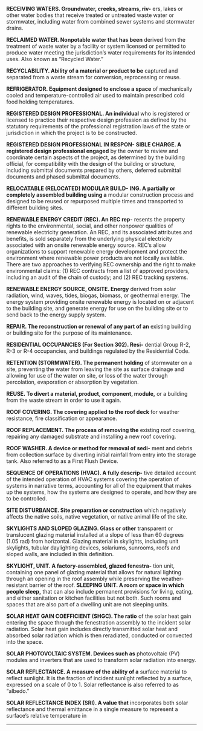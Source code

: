 **RECEIVING WATERS. Groundwater, creeks, streams, riv-**
ers, lakes or other water bodies that receive treated or
untreated waste water or stormwater, including water from
combined sewer systems and stormwater drains.

**RECLAIMED WATER. Nonpotable water that has been**
derived from the treatment of waste water by a facility or system licensed or permitted to produce water meeting the jurisdiction’s water requirements for its intended uses. Also
known as “Recycled Water.”

**RECYCLABILITY. Ability of a material or product to be**
captured and separated from a waste stream for conversion,
reprocessing or reuse.

**REFRIGERATOR. Equipment designed to enclose a space**
of mechanically cooled and temperature-controlled air used
to maintain prescribed cold food holding temperatures.

**REGISTERED DESIGN PROFESSIONAL. An individual**
who is registered or licensed to practice their respective
design profession as defined by the statutory requirements of
the professional registration laws of the state or jurisdiction in
which the project is to be constructed.

**REGISTERED DESIGN PROFESSIONAL IN RESPON-**
**SIBLE CHARGE. A registered design professional engaged**
by the owner to review and coordinate certain aspects of the
project, as determined by the building official, for compatibility with the design of the building or structure, including
submittal documents prepared by others, deferred submittal
documents and phased submittal documents.

**RELOCATABLE (RELOCATED) MODULAR BUILD-**
**ING. A partially or completely assembled building using a**
modular construction process and designed to be reused or
repurposed multiple times and transported to different building sites.

**RENEWABLE ENERGY CREDIT (REC). An REC rep-**
resents the property rights to the environmental, social, and
other nonpower qualities of renewable electricity generation.
An REC, and its associated attributes and benefits, is sold
separately from the underlying physical electricity associated
with an onsite renewable energy source. REC’s allow organizations to support renewable energy development and protect
the environment where renewable power products are not
locally available. There are two approaches to verifying REC
ownership and the right to make environmental claims: (1)
REC contracts from a list of approved providers, including an
audit of the chain of custody; and (2) REC tracking systems.

**RENEWABLE ENERGY SOURCE, ONSITE. Energy**
derived from solar radiation, wind, waves, tides, biogas, biomass, or geothermal energy. The energy system providing
onsite renewable energy is located on or adjacent to the building site, and generate energy for use on the building site or to
send back to the energy supply system.

**REPAIR. The reconstruction or renewal of any part of an**
existing building or building site for the purpose of its maintenance.

**RESIDENTIAL OCCUPANCIES (For Section 302). Resi-**
dential Group R-2, R-3 or R-4 occupancies, and buildings
regulated by the Residential Code.


**RETENTION (STORMWATER). The permanent holding**
of stormwater on a site, preventing the water from leaving the
site as surface drainage and allowing for use of the water on
site, or loss of the water through percolation, evaporation or
absorption by vegetation.

**REUSE. To divert a material, product, component, module,**
or a building from the waste stream in order to use it again.

**ROOF COVERING. The covering applied to the roof deck**
for weather resistance, fire classification or appearance.

**ROOF REPLACEMENT. The process of removing the**
existing roof covering, repairing any damaged substrate and
installing a new roof covering.

**ROOF WASHER. A device or method for removal of sedi-**
ment and debris from collection surface by diverting initial
rainfall from entry into the storage tank. Also referred to as a
First Flush Device.

**SEQUENCE OF OPERATIONS (HVAC). A fully descrip-**
tive detailed account of the intended operation of HVAC systems covering the operation of systems in narrative terms,
accounting for all of the equipment that makes up the systems, how the systems are designed to operate, and how they
are to be controlled.

**SITE DISTURBANCE. Site preparation or construction**
which negatively affects the native soils, native vegetation, or
native animal life of the site.

**SKYLIGHTS AND SLOPED GLAZING. Glass or other**
transparent or translucent glazing material installed at a slope
of less than 60 degrees (1.05 rad) from horizontal. Glazing
material in skylights, including unit skylights, tubular daylighting devices, solariums, sunrooms, roofs and sloped
walls, are included in this definition.

**SKYLIGHT, UNIT. A factory-assembled, glazed fenestra-**
tion unit, containing one panel of glazing material that allows
for natural lighting through an opening in the roof assembly
while preserving the weather-resistant barrier of the roof.
**SLEEPING UNIT. A room or space in which people sleep,**
that can also include permanent provisions for living, eating,
and either sanitation or kitchen facilities but not both. Such
rooms and spaces that are also part of a dwelling unit are not
sleeping units.

**SOLAR HEAT GAIN COEFFICIENT (SHGC). The ratio**
of the solar heat gain entering the space through the fenestration assembly to the incident solar radiation. Solar heat gain
includes directly transmitted solar heat and absorbed solar
radiation which is then reradiated, conducted or convected
into the space.

**SOLAR PHOTOVOLTAIC SYSTEM. Devices such as**
photovoltaic (PV) modules and inverters that are used to
transform solar radiation into energy.

**SOLAR REFLECTANCE. A measure of the ability of a**
surface material to reflect sunlight. It is the fraction of incident sunlight reflected by a surface, expressed on a scale of 0
to 1. Solar reflectance is also referred to as “albedo.”

**SOLAR REFLECTANCE INDEX (SRI). A value that**
incorporates both solar reflectance and thermal emittance in a
single measure to represent a surface’s relative temperature in


-----




